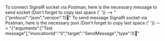 To connect SignalR socket via Postman, here is the necessary message to send socket (Don't forget to copy last space (' ')) --> "{"protocol":"json","version":1}"
To send message SignalR socket via Postman, here is the necessary json (Don't forget to copy last space (' ')) --> "{"arguments":["Test message"],"invocationId":"0","target":"SendMessage","type":1}"

